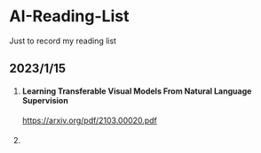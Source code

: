 # AI-Reading-List
Just to record my reading list

## 2023/1/15

1. #### Learning Transferable Visual Models From Natural Language Supervision

   https://arxiv.org/pdf/2103.00020.pdf

2. #### 

